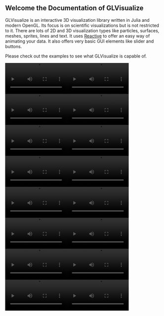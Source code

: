 ## Welcome the Documentation of GLVisualize

GLVisualize is an interactive 3D visualization library written in Julia and modern OpenGL. 
Its focus is on scientific visualizations but is not restricted to it.
There are lots of 2D and 3D visualization types like particles, surfaces, meshes, sprites, lines and text.
It uses [Reactive](https://github.com/JuliaLang/Reactive.jl) to offer an easy way of animating your data.
It also offers very basic GUI elements like slider and buttons.

Please check out the examples to see what GLVisualize is capable of.


<video  width="200" autoplay loop><source src="../../media/arrows.webm">Your browser does not support the video tag.</video><video  width="200" autoplay loop><source src="../../media/billiard.webm">Your browser does not support the video tag.</video><video  width="200" autoplay loop><source src="../../media/contourlines.webm">Your browser does not support the video tag.</video><video  width="200" autoplay loop><source src="../../media/flow3D.webm">Your browser does not support the video tag.</video><video  width="200" autoplay loop><source src="../../media/arrows3d.webm">Your browser does not support the video tag.</video><video  width="200" autoplay loop><source src="../../media/bouncy.webm">Your browser does not support the video tag.</video><video  width="200" autoplay loop><source src="../../media/cubicles.webm">Your browser does not support the video tag.</video><video  width="200" autoplay loop><source src="../../media/graph_editing.webm">Your browser does not support the video tag.</video><video  width="200" autoplay loop><source src="../../media/bars.webm">Your browser does not support the video tag.</video><video  width="200" autoplay loop><source src="../../media/camera.webm">Your browser does not support the video tag.</video><video  width="200" autoplay loop><source src="../../media/dirac_belt.webm">Your browser does not support the video tag.</video><video  width="200" autoplay loop><source src="../../media/imageio.webm">Your browser does not support the video tag.</video><video  width="200" autoplay loop><source src="../../media/billboard.webm">Your browser does not support the video tag.</video><video  width="200" autoplay loop><source src="../../media/contourf.webm">Your browser does not support the video tag.</video><video  width="200" autoplay loop><source src="../../media/distancefield.webm">Your browser does not support the video tag.</video><video  width="200" autoplay loop><source src="../../media/image_processing.webm">Your browser does not support the video tag.</video>